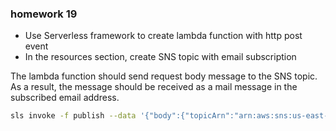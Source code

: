 ### homework 19

- Use Serverless framework to create lambda function with http post event
- In the resources section, create SNS topic with email subscription

The lambda function should send request body message to the SNS topic. As a result, the message should be received as a mail message in the subscribed email address.


```bash
sls invoke -f publish --data '{"body":{"topicArn":"arn:aws:sns:us-east-1:XXXXXXXXXX:Mentorship","message":"Hello from teh cloud!"}}'
```
